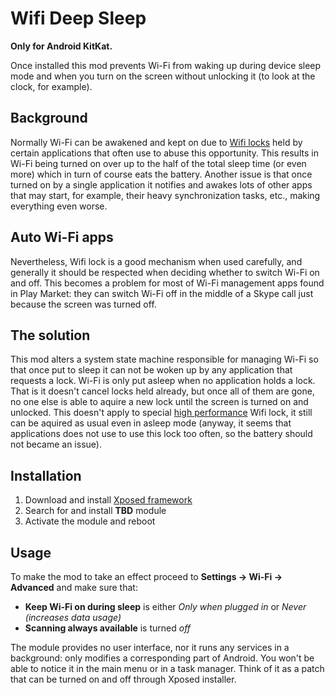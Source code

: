 Wifi Deep Sleep
===============

**Only for Android KitKat.**

Once installed this mod prevents Wi-Fi from waking up during device sleep mode and when you turn on the screen without unlocking it (to look at the clock, for example).

Background
----------
Normally Wi-Fi can be awakened and kept on due to [Wifi locks](http://developer.android.com/reference/android/net/wifi/WifiManager.WifiLock.html) held by certain applications that often use to abuse this opportunity. This results in Wi-Fi being turned on over up to the half of the total sleep time (or even more) which in turn of course eats the battery. Another issue is that once turned on by a single application it notifies and awakes lots of other apps that may start, for example, their heavy synchronization tasks, etc., making everything even worse.

Auto Wi-Fi apps
---------------
Nevertheless, Wifi lock is a good mechanism when used carefully, and generally it should be respected when deciding whether to switch Wi-Fi on and off. This becomes a problem for most of Wi-Fi management apps found in Play Market: they can switch Wi-Fi off in the middle of a Skype call just because the screen was turned off.

The solution
------------
This mod alters a system state machine responsible for managing Wi-Fi so that once put to sleep it can not be woken up by any application that requests a lock. Wi-Fi is only put asleep when no application holds a lock. That is it doesn't cancel locks held already, but once all of them are gone, no one else is able to aquire a new lock until the screen is turned on and unlocked. This doesn't apply to special [high performance](http://developer.android.com/reference/android/net/wifi/WifiManager.html#WIFI_MODE_FULL_HIGH_PERF) Wifi lock, it still can be aquired as usual even in asleep mode (anyway, it seems that applications does not use to use this lock too often, so the battery should not became an issue).

Installation
------------
 1. Download and install [Xposed framework](http://repo.xposed.info/module/de.robv.android.xposed.installer)
 2. Search for and install **TBD** module
 3. Activate the module and reboot

Usage
-----
To make the mod to take an effect proceed to **Settings → Wi-Fi → Advanced** and make sure that:
  - **Keep Wi-Fi on during sleep** is either *Only when plugged in* or *Never (increases data usage)*
  - **Scanning always available** is turned *off*

The module provides no user interface, nor it runs any services in a background: only modifies a corresponding part of Android. You won't be able to notice it in the main menu or in a task manager. Think of it as a patch that can be turned on and off through Xposed installer.
